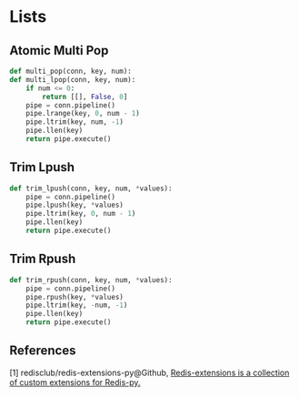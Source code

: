 # Lists

## Atomic Multi Pop

```python
def multi_pop(conn, key, num):
def multi_lpop(conn, key, num):
    if num <= 0:
        return [[], False, 0]
    pipe = conn.pipeline()
    pipe.lrange(key, 0, num - 1)
    pipe.ltrim(key, num, -1)
    pipe.llen(key)
    return pipe.execute()
```

## Trim Lpush

```python
def trim_lpush(conn, key, num, *values):
    pipe = conn.pipeline()
    pipe.lpush(key, *values)
    pipe.ltrim(key, 0, num - 1)
    pipe.llen(key)
    return pipe.execute()
```

## Trim Rpush

```python
def trim_rpush(conn, key, num, *values):
    pipe = conn.pipeline()
    pipe.rpush(key, *values)
    pipe.ltrim(key, -num, -1)
    pipe.llen(key)
    return pipe.execute()
```

## References

[1] redisclub/redis-extensions-py@Github, [Redis-extensions is a collection of custom extensions for Redis-py.](https://github.com/redisclub/redis-extensions-py)
